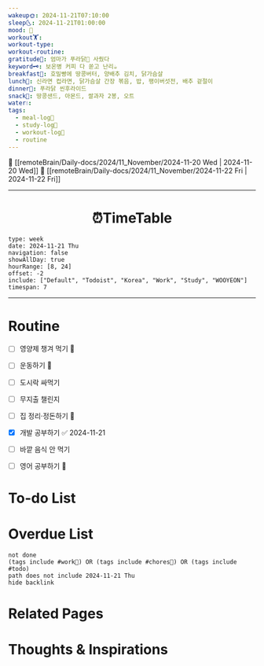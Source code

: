 ```yaml
---
wakeup🌞: 2024-11-21T07:10:00
sleep🌜: 2024-11-21T01:00:00
mood: 🥱
workout🏋️: 
workout-type: 
workout-routine: 
gratitude🙏: 엄마가 푸라닭🍗 사줬다
keyword🗝️: 보온병 커피 다 쏟고 난리☕
breakfast🍳: 호밀빵에 땅콩버터, 양배추 김치, 닭가슴살
lunch🍚: 신라면 컵라면, 닭가슴살 간장 볶음, 밥, 팽이버섯전, 배추 겉절이
dinner🥗: 푸라닭 씬후라이드
snack🍬: 땅콩샌드, 아몬드, 쌀과자 2봉, 오트
water💧: 
tags:
  - meal-log📝
  - study-log📓
  - workout-log💪
  - routine
---
```


🔺 [[remoteBrain/Daily-docs/2024/11_November/2024-11-20 Wed | 2024-11-20 Wed]]
🔻 [[remoteBrain/Daily-docs/2024/11_November/2024-11-22 Fri | 2024-11-22 Fri]]
___
<h1> <center>⏰TimeTable </center> </h1>

```gEvent
type: week
date: 2024-11-21 Thu
navigation: false
showAllDay: true
hourRange: [8, 24]
offset: -2
include: ["Default", "Todoist", "Korea", "Work", "Study", "WOOYEON"]
timespan: 7
```

--- 


# Routine 

- [ ] 영양제 챙겨 먹기 🔼 
- [ ] 운동하기 🔼 
- [ ] 도시락 싸먹기 
- [ ] 무지출 챌린지 
- [ ] 집 정리·정돈하기 🔼
- [x] 개발 공부하기 ✅ 2024-11-21
- [ ] 바깥 음식 안 먹기 
- [ ] 영어 공부하기 🔼 


# To-do List


# Overdue List
```tasks
not done
(tags include #work💼) OR (tags include #chores🧺) OR (tags include #todo)
path does not include 2024-11-21 Thu
hide backlink
```

# Related Pages



# Thoughts & Inspirations

